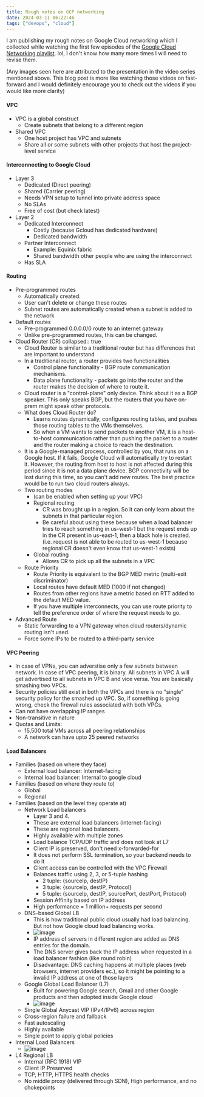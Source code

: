 ```yaml
---
title: Rough notes on GCP networking
date: 2024-03-11 06:22:46
tags: ["devops", "cloud"]
---
```


I am publishing my rough notes on Google Cloud networking which I collected while watching the first few episodes of the [Google Cloud Networking playlist](https://www.youtube.com/watch?v=0hN-dyOV10c&list=PLDGXb-1k3XY1RaEfzp_nDSJMPP0iAQEtP). lol, I don't know how many more times I will need to revise them.

(Any images seen here are attributed to the presentation in the video series mentioned above. This blog post is more like watching those videos on fast-forward and I would definitely encourage you to check out the videos if you would like more clarity)

#### VPC
- VPC is a global construct
  - Create subnets that belong to a different region
- Shared VPC
	- One host project has VPC and subnets
	- Share all or some subnets with other projects that host the project-level service

#### Interconnecting to Google Cloud
- Layer 3
	- Dedicated (Direct peering)
	- Shared (Carrier peering)
	- Needs VPN setup to tunnel into private address space
	- No SLAs
	- Free of cost (but check latest)
- Layer 2
	- Dedicated Interconnect
		- Costly (because Gcloud has dedicated hardware)
		- Dedicated bandwidth
	- Partner Interconnect
		- Example: Equinix fabric
		- Shared bandwidth other people who are using the interconnect
	- Has SLA

#### Routing
- Pre-programmed routes
	- Automatically created.
	- User can't delete or change these routes
	- Subnet routes are automatically created when a subnet is added to the network
- Default routes
	- Pre-programmed 0.0.0.0/0 route to an internet gateway
	- Unlike pre-programmed routes, this can be changed.
- Cloud Router (CR)
  collapsed:: true
	- Cloud Router is similar to a traditional router but has differences that are important to understand
	- In a traditional router, a router provides two functionalities
		- Control plane functionality - BGP route communication mechanisms.
		- Data plane functionality - packets go into the router and the router makes the decision of where to route it.
	- Cloud router is a "control-plane" only device. Think about it as a BGP speaker. This only speaks BGP, but the routers that you have on-prem might speak other protocols.
	- What does Cloud Router do?
		- Learns routes dynamically, configures routing tables, and pushes those routing tables to the VMs themselves.
		- So when a VM wants to send packets to another VM, it is a host-to-host communication rather than pushing the packet to a router and the router making a choice to reach the destination.
	- It is a Google-managed process, controlled by you, that runs on a Google host. If it fails, Google Cloud will automatically try to restart it. However, the routing from host to host is not affected during this period since it is not a data plane device. BGP connectivity will be lost during this time, so you can't add new routes. The best practice would be to run two cloud routers always.
	- Two routing modes
		- (can be enabled when setting up your VPC)
		- Regional routing
			- CR was brought up in a region. So it can only learn about the subnets in that particular region.
			- Be careful about using these because when a load balancer tries to reach something in us-west-1 but the request ends up in the CR present in us-east-1, then a black hole is created. (i.e. request is not able to be routed to us-west-1 because regional CR doesn't even know that us-west-1 exists)
		- Global routing
			- Allows CR to pick up all the subnets in a VPC
	- Route Priority
		- Route Priority is equivalent to the BGP MED metric (multi-exit discriminator)
		- Local routes have default MED (1000 if not changed)
		- Routes from other regions have a metric based on RTT added to the default MED value.
		- If you have multiple interconnects, you can use route priority to tell the preference order of where the request needs to go.
- Advanced Route
	- Static forwarding to a VPN gateway when cloud routers/dynamic routing isn't used.
	- Force some IPs to be routed to a third-party service

#### VPC Peering
- In case of VPNs, you can adverstise only a few subnets between network. In case of VPC peering, it is binary. All subnets in VPC A will get advertised to all subnets in VPC B and vice versa. You are basically smashing two VPCs.
- Security policies still exist in both the VPCs and there is no "single" security policy for the smashed up VPC. So, if something is going wrong, check the firewall rules associated with both VPCs.
- Can not have overlapping IP ranges
- Non-transitive in nature
- Quotas and Limits:
	- 15,500 total VMs across all peering relationships
	- A network can have upto 25 peered networks

#### Load Balancers
- Families (based on where they face)
	- External load balancer: Internet-facing
	- Internal load balancer: Internal to google cloud
- Families (based on where they route to)
	- Global
	- Regional
- Families (based on the level they operate at)
	- Network Load balancers
		- Layer 3 and 4.
		- These are external load balancers (internet-facing)
		- These are regional load balancers.
		- Highly available with multiple zones
		- Load balance TCP/UDP traffic and does not look at L7
		- Client IP is preserved, don't need x-forwarded-for
		- It does not perform SSL termination, so your backend needs to do it
		- Client access can be controlled with the VPC Firewall
		- Balances traffic using 2, 3, or 5-tuple hashing
			- 2 tuple: {sourceIp, destIP}
			- 3 tuple: {sourceIp, destIP, Protocol}
			- 5 tuple: {sourceIp, destIP, sourcePort, destPort, Protocol}
		- Session Affinity based on IP address
		- High performance = 1 million+ requests per second
	- DNS-based Global LB
		- This is how traditional public cloud usually had load balancing. But not how Google cloud load balancing works.
		- ![image](https://github.com/scriptnull/vishnubharathi.codes/assets/4211715/145bb23d-d996-4292-bf20-26cbfc880b2b)
		- IP address of servers in different region are added as DNS entries for the domain.
		- The DNS server gives back the IP address when requested in a load balancer fashion (like round robin)
		- Disadvantage: DNS caching happens at multiple places (web browsers, internet providers ec.), so it might be pointing to a invalid IP address at one of those layers
	- Google Global Load Balancer (L7)
		- Built for powering Google search, Gmail and other Google products and then adopted inside Google cloud
		- ![image](https://github.com/scriptnull/vishnubharathi.codes/assets/4211715/0e178e1f-c9c9-472b-9506-f76385ae5870)
	- Single Global Anycast VIP (IPv4/IPv6) across region
	- Cross-region failure and fallback
	- Fast autoscaling
	- Highly available
	- Single point to apply global policies
- Internal Load Balancers
	- ![image](https://github.com/scriptnull/vishnubharathi.codes/assets/4211715/e918cf25-7f13-4697-8fb2-a8550125a5b0)
- L4 Regional LB
	- Internal (RFC 1918) VIP
	- Client IP Preserved
	- TCP, HTTP, HTTPS health checks
	- No middle proxy (delivered through SDN), High performance, and no chokepoints
